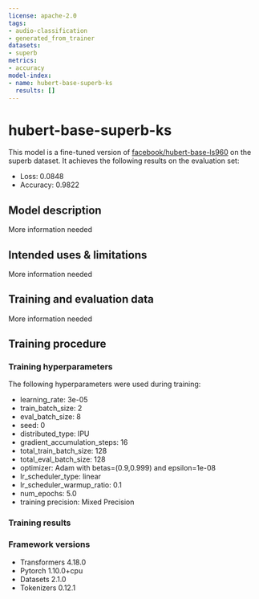 ```yaml
---
license: apache-2.0
tags:
- audio-classification
- generated_from_trainer
datasets:
- superb
metrics:
- accuracy
model-index:
- name: hubert-base-superb-ks
  results: []
---
```


<!-- This model card has been generated automatically according to the information the Trainer had access to. You
should probably proofread and complete it, then remove this comment. -->

# hubert-base-superb-ks

This model is a fine-tuned version of [facebook/hubert-base-ls960](https://huggingface.co/facebook/hubert-base-ls960) on the superb dataset.
It achieves the following results on the evaluation set:
- Loss: 0.0848
- Accuracy: 0.9822

## Model description

More information needed

## Intended uses & limitations

More information needed

## Training and evaluation data

More information needed

## Training procedure

### Training hyperparameters

The following hyperparameters were used during training:
- learning_rate: 3e-05
- train_batch_size: 2
- eval_batch_size: 8
- seed: 0
- distributed_type: IPU
- gradient_accumulation_steps: 16
- total_train_batch_size: 128
- total_eval_batch_size: 128
- optimizer: Adam with betas=(0.9,0.999) and epsilon=1e-08
- lr_scheduler_type: linear
- lr_scheduler_warmup_ratio: 0.1
- num_epochs: 5.0
- training precision: Mixed Precision

### Training results



### Framework versions

- Transformers 4.18.0
- Pytorch 1.10.0+cpu
- Datasets 2.1.0
- Tokenizers 0.12.1

